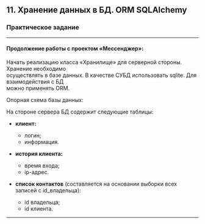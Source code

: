 ## 11. Хранение данных в БД. ORM SQLAlchemy

### Практическое задание

---

#### Продолжение работы с проектом «Мессенджер»:

Начать реализацию класса «Хранилище» для серверной стороны. Хранение необходимо  
осуществлять в базе данных. В качестве СУБД использовать sqlite. Для взаимодействия с БД  
можно применять ORM.  

Опорная схема базы данных:

На стороне сервера БД содержит следующие таблицы:

- **клиент:**

    *   логин;
    *   информация.

- **история клиента:**

    *   время входа;
    *   ip-адрес.

- **список контактов** (составляется на основании выборки всех записей с id\_владельца):

    *   id владельца;
    *   id клиента.

---
